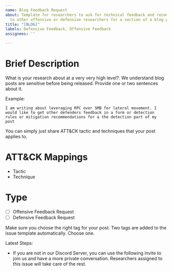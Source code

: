 ```yaml
---
name: Blog Feedback Request
about: Template for researchers to ask for technical feedback and recommendations
  to other offensive or defensive researchers for a section of a blog post
title: "[BLOG]"
labels: Defensive Feedback, Offensive Feedback
assignees: ''

---
```


# Brief Description
What is your research about at a very very high level?. We understand blog posts are sensitive before being released. Provide one or two sentences about it.

Example:
```
I am writing about leveraging RPC over SMB for lateral movement. I would like to get other defenders feedback in a form or detection rules or mitigation recommendations for a the detection part of my post
```
You can simply just share ATT&CK tactic and techniques that your post applies to.

# ATT&CK Mappings
* Tactic
* Technique

# Type

- [ ] Offensive Feedback Request
- [ ] Defensive Feedback Request

Make sure you choose the right tag for your post. Two tags are added to the issue template automatically. Choose one.

Latest Steps:

* If you are not in our Discord Server, you can use the following invite to join us and have a more private conversation. Researchers assigned to this issue will take care of the rest.
